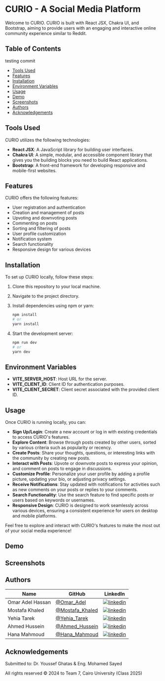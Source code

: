 # CURIO - A Social Media Platform

Welcome to CURIO. CURIO is built with React JSX, Chakra UI, and Bootstrap, aiming to provide users with an engaging and interactive online community experience similar to Reddit.

## Table of Contents
testing commit
- [Tools Used](#tools-used)
- [Features](#features)
- [Installation](#installation)
- [Environment Variables](#environment-variables)
- [Usage](#usage)
- [Demo](#demo)
- [Screenshots](#screenshots)
- [Authors](#authors)
- [Acknowledgements](#acknowledgements)

## Tools Used

CURIO utilizes the following technologies:

- **React JSX**: A JavaScript library for building user interfaces.
- **Chakra UI**: A simple, modular, and accessible component library that gives you the building blocks you need to build React applications.
- **Bootstrap**: A front-end framework for developing responsive and mobile-first websites.

## Features

CURIO offers the following features:

- User registration and authentication
- Creation and management of posts
- Upvoting and downvoting posts
- Commenting on posts
- Sorting and filtering of posts
- User profile customization
- Notification system
- Search functionality
- Responsive design for various devices

## Installation

To set up CURIO locally, follow these steps:

1. Clone this repository to your local machine.
2. Navigate to the project directory.
3. Install dependencies using npm or yarn:

   ```bash
   npm install
   # or
   yarn install
4. Start the development server:

   ```bash
   npm run dev
   # or
   yarn dev

## Environment Variables
- **VITE_SERVER_HOST**: Host URL for the server.
- **VITE_CLIENT_ID**: Client ID for authentication purposes.
- **VITE_CLIENT_SECRET**: Client secret associated with the provided client ID.
   
## Usage

Once CURIO is running locally, you can:

- **Sign Up/Login**: Create a new account or log in with existing credentials to access CURIO's features.
- **Explore Content**: Browse through posts created by other users, sorted by various criteria such as popularity or recency.
- **Create Posts**: Share your thoughts, questions, or interesting links with the community by creating new posts.
- **Interact with Posts**: Upvote or downvote posts to express your opinion, and comment on posts to engage in discussions.
- **Customize Profile**: Personalize your user profile by adding a profile picture, updating your bio, or adjusting privacy settings.
- **Receive Notifications**: Stay updated with notifications for activities such as new comments on your posts or replies to your comments.
- **Search Functionality**: Use the search feature to find specific posts or users based on keywords or usernames.
- **Responsive Design**: CURIO is designed to work seamlessly across various devices, ensuring a consistent experience for users on desktop and mobile platforms.

Feel free to explore and interact with CURIO's features to make the most out of your social media experience!

## Demo

## Screenshots


## Authors

| Name | GitHub | LinkedIn |
| ---- | ------ | -------- |
| Omar Adel Hassan | [@Omar_Adel](https://github.com/omar-adel1) | [![linkedin](https://img.shields.io/badge/linkedin-0A66C2?style=for-the-badge&logo=linkedin&logoColor=white)](https://www.linkedin.com/in/omar-adel-59b707231/) |
| Mostafa Khaled | [@Mostafa_Khaled](https://github.com/MostafaDarwish93) | [![linkedin](https://img.shields.io/badge/linkedin-0A66C2?style=for-the-badge&logo=linkedin&logoColor=white)](https://www.linkedin.com/in/mostafa-darwish-75a29225b/) |
| Yehia Tarek | [@Yehia_Tarek](https://github.com/yehiatarek63) | [![linkedin](https://img.shields.io/badge/linkedin-0A66C2?style=for-the-badge&logo=linkedin&logoColor=white)](https://www.linkedin.com/in/yehia-ragab-5a5ba0110/) |
| Ahmed Hussein | [@Ahmed_Hussein](https://github.com/hmdOkasha) | [![linkedin](https://img.shields.io/badge/linkedin-0A66C2?style=for-the-badge&logo=linkedin&logoColor=white)](https://www.linkedin.com/in/ahmed-okasha-130348290/) |
| Hana Mahmoud | [@Hana_Mahmoud](https://github.com/hanafares25) | [![linkedin](https://img.shields.io/badge/linkedin-0A66C2?style=for-the-badge&logo=linkedin&logoColor=white)](https://www.linkedin.com/in/hana-mahmoud-fares/) |


## Acknowledgements

Submitted to: Dr. Youssef Ghatas & Eng. Mohamed Sayed

All rights reserved © 2024 to Team 7, Cairo University (Class 2025)

